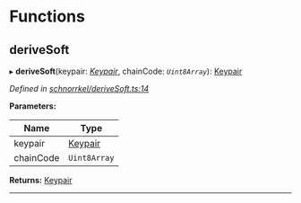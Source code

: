 

# Functions

<a id="derivesoft"></a>

##  deriveSoft

▸ **deriveSoft**(keypair: *[Keypair](_types_.md#keypair)*, chainCode: *`Uint8Array`*): [Keypair](_types_.md#keypair)

*Defined in [schnorrkel/deriveSoft.ts:14](https://github.com/polkadot-js/common/blob/5dc8e87/packages/util-crypto/src/schnorrkel/deriveSoft.ts#L14)*

**Parameters:**

| Name | Type |
| ------ | ------ |
| keypair | [Keypair](_types_.md#keypair) |
| chainCode | `Uint8Array` |

**Returns:** [Keypair](_types_.md#keypair)

___

